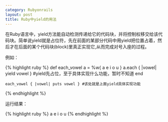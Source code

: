 ```yaml
---
category: Rubyonrails
layout: post
title: Ruby中yield的用法
---
```


在Ruby语言中，yield方法能自动检测传递给它的代码块，并将控制权移交给该代码块。简单说yield就是占位符，先在前面的某部分代码中用yield把位置占着，然后才在后面的某个代码块(block)里真正实现它,从而完成对号入座的过程。
    
例如：

{% highlight ruby %}
    def each_vowel
      a = %w{ a e i o u }
      a.each { |vowel| yield vowel } #yield先占位，至于具体实现什么功能，暂时不知道
    end
    
    each_vowel { |vowel| puts vowel } #该处就是上面yield具体实现功能
{% endhighlight %}

运行结果：

{% highlight ruby %}
    a
    e
    i
    o
    u
{% endhighlight %}